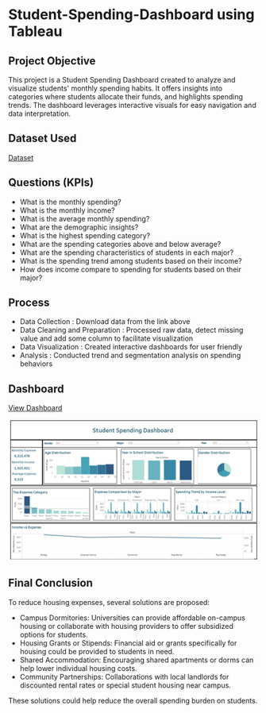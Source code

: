 # Student-Spending-Dashboard using Tableau

## Project Objective
This project is a Student Spending Dashboard created to analyze and visualize students' monthly spending habits. It offers insights into categories where students allocate their funds, and highlights spending trends. The dashboard leverages interactive visuals for easy navigation and data interpretation.

## Dataset Used
<a href="https://github.com/Nathasyarnt/Student-Spending-Dashboard/blob/main/student%20spending.xlsx">Dataset</a>

## Questions (KPIs)
- What is the monthly spending?
- What is the monthly income?
- What is the average monthly spending?
- What are the demographic insights?
- What is the highest spending category?
- What are the spending categories above and below average?
- What are the spending characteristics of students in each major?
- What is the spending trend among students based on their income?
- How does income compare to spending for students based on their major?

## Process
- Data Collection : Download data from the link above
- Data Cleaning and Preparation : Processed raw data, detect missing value and add some column to facilitate visualization
- Data Visualization : Created interactive dashboards for user friendly
- Analysis : Conducted trend and segmentation analysis on spending behaviors

## Dashboard
<a href="https://public.tableau.com/app/profile/natasya.arianti/viz/StudentSpendingDashboard/Dashboard2">View Dashboard</a>

![screenshot](https://github.com/Nathasyarnt/Student-Spending-Dashboard/blob/main/Screenshot.png)

## Final Conclusion
To reduce housing expenses, several solutions are proposed:
- Campus Dormitories: Universities can provide affordable on-campus housing or collaborate with housing providers to offer subsidized options for students.
- Housing Grants or Stipends: Financial aid or grants specifically for housing could be provided to students in need.
- Shared Accommodation: Encouraging shared apartments or dorms can help lower individual housing costs.
- Community Partnerships: Collaborations with local landlords for discounted rental rates or special student housing near campus.
  
These solutions could help reduce the overall spending burden on students.
